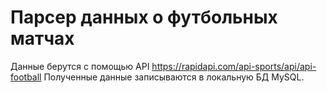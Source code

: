 # Парсер данных о футбольных матчах

Данные берутся с помощью API https://rapidapi.com/api-sports/api/api-football
Полученные данные записываются в локальную БД MySQL.
